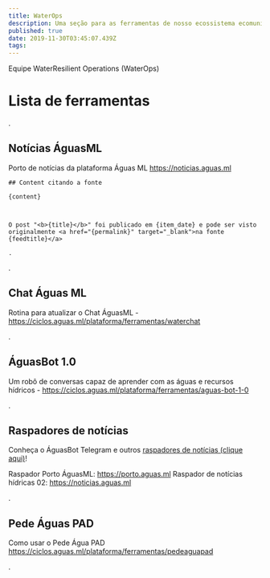 ```yaml
---
title: WaterOps
description: Uma seção para as ferramentas de nosso ecossistema ecomunicativo
published: true
date: 2019-11-30T03:45:07.439Z
tags: 
---
```


Equipe WaterResilient Operations (WaterOps)


# Lista de ferramentas

.
## Notícias ÁguasML
Porto de notícias da plataforma Águas ML
https://noticias.aguas.ml

```text
## Content citando a fonte

{content}



O post "<b>{title}</b>" foi publicado em {item_date} e pode ser visto originalmente <a href="{permalink}" target="_blank">na fonte {feedtitle}</a>

.
```
.
## Chat Águas ML

Rotina para atualizar o Chat ÁguasML - https://ciclos.aguas.ml/plataforma/ferramentas/waterchat

.
## ÁguasBot 1.0

Um robô de conversas capaz de aprender com as águas e recursos hídricos - https://ciclos.aguas.ml/plataforma/ferramentas/aguas-bot-1-0

.
## Raspadores de notícias
Conheça o ÁguasBot Telegram e outros [raspadores de notícias (clique aqui)](https://ciclos.aguas.ml/plataforma/raspadores "Raspadores ÁguasML")!

Raspador Porto ÁguasML: https://porto.aguas.ml 
Raspador de notícias hídricas 02: https://noticias.aguas.ml


.
## Pede Águas PAD

Como usar o Pede Água PAD
https://ciclos.aguas.ml/plataforma/ferramentas/pedeaguapad

.